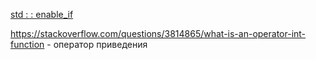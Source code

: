 
[std : : enable_if](https://medium.com/@sidbhasin82/c-templates-what-is-std-enable-if-and-how-to-use-it-fd76d3abbabe)

https://stackoverflow.com/questions/3814865/what-is-an-operator-int-function - оператор приведения

